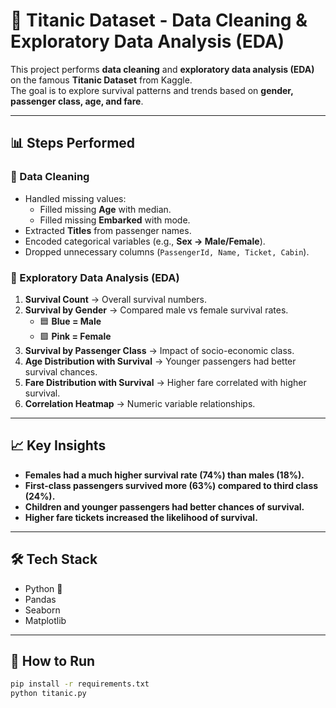 # 🚢 Titanic Dataset - Data Cleaning & Exploratory Data Analysis (EDA)

This project performs **data cleaning** and **exploratory data analysis (EDA)** on the famous **Titanic Dataset** from Kaggle.  
The goal is to explore survival patterns and trends based on **gender, passenger class, age, and fare**.

---

## 📊 Steps Performed

### 🔹 Data Cleaning
- Handled missing values:
  - Filled missing **Age** with median.
  - Filled missing **Embarked** with mode.
- Extracted **Titles** from passenger names.
- Encoded categorical variables (e.g., **Sex → Male/Female**).
- Dropped unnecessary columns (`PassengerId, Name, Ticket, Cabin`).

### 🔹 Exploratory Data Analysis (EDA)
1. **Survival Count** → Overall survival numbers.  
2. **Survival by Gender** → Compared male vs female survival rates.  
   - 🟦 **Blue = Male**  
   - 🟪 **Pink = Female**  
3. **Survival by Passenger Class** → Impact of socio-economic class.  
4. **Age Distribution with Survival** → Younger passengers had better survival chances.  
5. **Fare Distribution with Survival** → Higher fare correlated with higher survival.  
6. **Correlation Heatmap** → Numeric variable relationships.

---

## 📈 Key Insights
- **Females had a much higher survival rate (74%) than males (18%).**  
- **First-class passengers survived more (63%) compared to third class (24%).**  
- **Children and younger passengers had better chances of survival.**  
- **Higher fare tickets increased the likelihood of survival.**

---

## 🛠️ Tech Stack
- Python 🐍
- Pandas
- Seaborn
- Matplotlib

---

## 🚀 How to Run
```bash
pip install -r requirements.txt
python titanic.py
